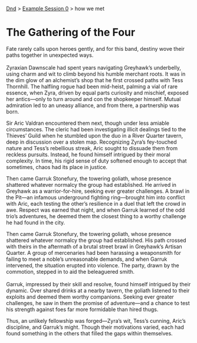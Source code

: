 [Dnd](./readme.md) > [Example Session 0](./example-session0.md) > how we met

# The Gathering of the Four

Fate rarely calls upon heroes gently, and for this band, destiny wove their paths together in unexpected ways. <br/><br/>
Zyraxian Dawnscale had spent years navigating Greyhawk’s underbelly, using charm and wit to climb beyond his humble merchant roots. It was in the dim glow of an alchemist’s shop that he first crossed paths with Tess Thornhill. The halfling rogue had been mid-heist, palming a vial of rare essence, when Zyra, driven by equal parts curiosity and mischief, exposed her antics—only to turn around and con the shopkeeper himself. Mutual admiration led to an uneasy alliance, and from there, a partnership was born.

Sir Aric Valdran encountered them next, though under less amiable circumstances. The cleric had been investigating illicit dealings tied to the Thieves’ Guild when he stumbled upon the duo in a River Quarter tavern, deep in discussion over a stolen map. Recognizing Zyra’s fey-touched nature and Tess’s rebellious streak, Aric sought to dissuade them from reckless pursuits. Instead, he found himself intrigued by their moral complexity. In time, his rigid sense of duty softened enough to accept that sometimes, chaos had its place in justice.

Then came Garruk Stonefury, the towering goliath, whose presence shattered whatever normalcy the group had established. He arrived in Greyhawk as a warrior-for-hire, seeking ever greater challenges. A brawl in the Pit—an infamous underground fighting ring—brought him into conflict with Aric, each testing the other’s resilience in a duel that left the crowd in awe. Respect was earned that night, and when Garruk learned of the odd trio’s adventures, he deemed them the closest thing to a worthy challenge he had found in the city.

Then came Garruk Stonefury, the towering goliath, whose presence shattered whatever normalcy the group had established. His path crossed with theirs in the aftermath of a brutal street brawl in Greyhawk’s Artisan Quarter. A group of mercenaries had been harassing a weaponsmith for failing to meet a noble’s unreasonable demands, and when Garruk intervened, the situation erupted into violence. The party, drawn by the commotion, stepped in to aid the beleaguered smith.<br/><br/>
Garruk, impressed by their skill and resolve, found himself intrigued by their dynamic. Over shared drinks at a nearby tavern, the goliath listened to their exploits and deemed them worthy companions. Seeking ever greater challenges, he saw in them the promise of adventure—and a chance to test his strength against foes far more formidable than hired thugs.

Thus, an unlikely fellowship was forged—Zyra’s wit, Tess’s cunning, Aric’s discipline, and Garruk’s might. Though their motivations varied, each had found something in the others that filled the gaps within themselves.
